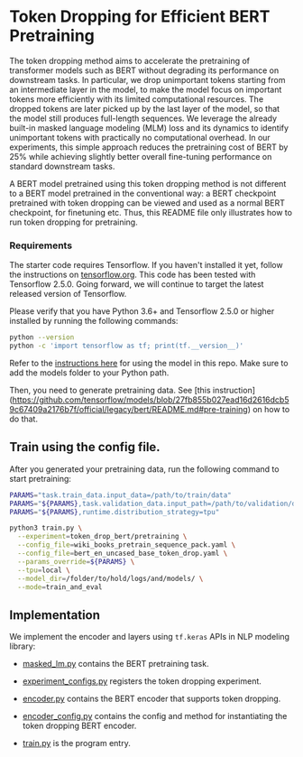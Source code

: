 # Token Dropping for Efficient BERT Pretraining

The token dropping method aims to accelerate the pretraining of transformer
models such as BERT without degrading its performance on downstream tasks. In
particular, we drop unimportant tokens starting from an intermediate layer in
the model, to make the model focus on important tokens more efficiently with its
limited computational resources. The dropped tokens are later picked up by the
last layer of the model, so that the model still produces full-length sequences.
We leverage the already built-in masked language modeling (MLM) loss and its
dynamics to identify unimportant tokens with practically no computational
overhead. In our experiments, this simple approach reduces the pretraining cost
of BERT by 25% while achieving slightly better overall fine-tuning performance
on standard downstream tasks.

A BERT model pretrained using this token dropping method is not different to
a BERT model pretrained in the conventional way: a BERT checkpoint pretrained
with token dropping can be viewed and used as a normal BERT checkpoint, for
finetuning etc. Thus, this README file only illustrates how to run token
dropping for pretraining.

### Requirements

The starter code requires Tensorflow. If you haven't installed it yet, follow
the instructions on [tensorflow.org][1].
This code has been tested with Tensorflow 2.5.0. Going forward,
we will continue to target the latest released version of Tensorflow.

Please verify that you have Python 3.6+ and Tensorflow 2.5.0 or higher
installed by running the following commands:

```sh
python --version
python -c 'import tensorflow as tf; print(tf.__version__)'
```

Refer to the [instructions here][2]
for using the model in this repo. Make sure to add the models folder to your
Python path.

[1]: https://www.tensorflow.org/install/
[2]:
https://github.com/tensorflow/models/tree/master/official#running-the-models

Then, you need to generate pretraining data. See
[this instruction]
(https://github.com/tensorflow/models/blob/27fb855b027ead16d2616dcb59c67409a2176b7f/official/legacy/bert/README.md#pre-training)
on how to do that.

## Train using the config file.

After you generated your pretraining data, run the following command to start
pretraining:

```bash
PARAMS="task.train_data.input_data=/path/to/train/data"
PARAMS="${PARAMS},task.validation_data.input_path=/path/to/validation/data"
PARAMS="${PARAMS},runtime.distribution_strategy=tpu"

python3 train.py \
  --experiment=token_drop_bert/pretraining \
  --config_file=wiki_books_pretrain_sequence_pack.yaml \
  --config_file=bert_en_uncased_base_token_drop.yaml \
  --params_override=${PARAMS} \
  --tpu=local \
  --model_dir=/folder/to/hold/logs/and/models/ \
  --mode=train_and_eval
```

## Implementation

We implement the encoder and layers using `tf.keras` APIs in NLP
modeling library:

  * [masked_lm.py](https://github.com/tensorflow/models/blob/master/official/projects/token_dropping/masked_lm.py)
  contains the BERT pretraining task.

  * [experiment_configs.py](https://github.com/tensorflow/models/blob/master/official/projects/token_dropping/experiment_configs.py)
  registers the token dropping experiment.

  * [encoder.py](https://github.com/tensorflow/models/blob/master/official/projects/token_dropping/encoder.py)
  contains the BERT encoder that supports token dropping.

  * [encoder_config.py](https://github.com/tensorflow/models/blob/master/official/projects/token_dropping/encoder_config.py)
  contains the config and method for instantiating the token dropping BERT
  encoder.

  * [train.py](https://github.com/tensorflow/models/blob/master/official/projects/token_dropping/train.py)
  is the program entry.
